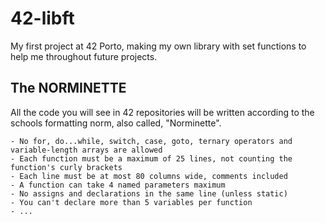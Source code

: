 # 42-libft
My first project at 42 Porto, making my own library with set functions to help me throughout future projects.

## The NORMINETTE
All the code you will see in 42 repositories will be written according to the schools formatting norm, also called, "Norminette".

```
- No for, do...while, switch, case, goto, ternary operators and variable-length arrays are allowed
- Each function must be a maximum of 25 lines, not counting the function's curly brackets
- Each line must be at most 80 columns wide, comments included
- A function can take 4 named parameters maximum
- No assigns and declarations in the same line (unless static)
- You can't declare more than 5 variables per function
- ...
```
